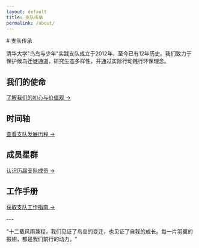 ```yaml
---
layout: default
title: 支队传承
permalink: /about/
---
```


<div class="markdown-content">
# 支队传承

清华大学"鸟岛与少年"实践支队成立于2012年，至今已有12年历史。我们致力于保护候鸟迁徙通道，研究生态多样性，并通过实际行动践行环保理念。

## 我们的使命

[了解我们的初心与价值观 →](/about/mission)

## 时间轴

[查看支队发展历程 →](/about/timeline)

## 成员星群

[认识历届支队成员 →](/about/members)

## 工作手册

[获取支队工作指南 →](/about/handbook)

</div>
---

"十二载风雨兼程，我们见证了鸟岛的变迁，也见证了自我的成长。每一片羽翼的振翅，都是我们前行的动力。"
